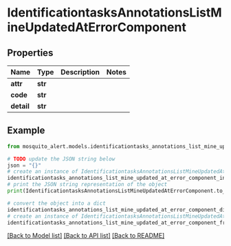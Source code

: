 # IdentificationtasksAnnotationsListMineUpdatedAtErrorComponent


## Properties

Name | Type | Description | Notes
------------ | ------------- | ------------- | -------------
**attr** | **str** |  | 
**code** | **str** |  | 
**detail** | **str** |  | 

## Example

```python
from mosquito_alert.models.identificationtasks_annotations_list_mine_updated_at_error_component import IdentificationtasksAnnotationsListMineUpdatedAtErrorComponent

# TODO update the JSON string below
json = "{}"
# create an instance of IdentificationtasksAnnotationsListMineUpdatedAtErrorComponent from a JSON string
identificationtasks_annotations_list_mine_updated_at_error_component_instance = IdentificationtasksAnnotationsListMineUpdatedAtErrorComponent.from_json(json)
# print the JSON string representation of the object
print(IdentificationtasksAnnotationsListMineUpdatedAtErrorComponent.to_json())

# convert the object into a dict
identificationtasks_annotations_list_mine_updated_at_error_component_dict = identificationtasks_annotations_list_mine_updated_at_error_component_instance.to_dict()
# create an instance of IdentificationtasksAnnotationsListMineUpdatedAtErrorComponent from a dict
identificationtasks_annotations_list_mine_updated_at_error_component_from_dict = IdentificationtasksAnnotationsListMineUpdatedAtErrorComponent.from_dict(identificationtasks_annotations_list_mine_updated_at_error_component_dict)
```
[[Back to Model list]](../README.md#documentation-for-models) [[Back to API list]](../README.md#documentation-for-api-endpoints) [[Back to README]](../README.md)


